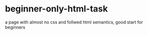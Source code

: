 # beginner-only-html-task
a page with almost no css and follwed html semantics, good start for beginners
